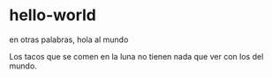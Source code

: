# hello-world
en otras palabras, hola al mundo

Los tacos que se comen en la luna no tienen nada que ver con los del mundo.

